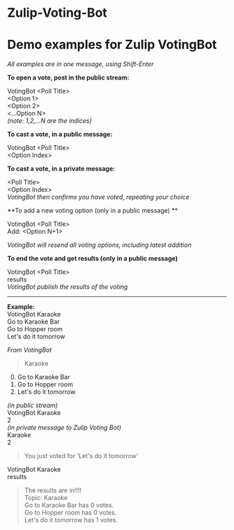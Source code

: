 # Zulip-Voting-Bot

Demo examples for Zulip VotingBot
====

*All examples are in one message, using Shift-Enter*


**To open a vote, post in the public stream:**


VotingBot \<Poll Title\>  
\<Option 1>  
\<Option 2>  
\<...Option N>  
*(note: 1,2,...N are the indices)*

**To cast a vote, in a public message:**

VotingBot \<Poll Title>  
\<Option Index>

**To cast a vote, in a private message:**

\<Poll Title>  
\<Option Index>  
*VotingBot then confirms you have voted, repeating your choice*

**To add a new voting option (only in a public message)
**

VotingBot \<Poll Title>  
Add: \<Option N+1>

*VotingBot will resend all voting options, including latest addition*

**To end the vote and get results (only in a public message)**

VotingBot \<Poll Title>  
results  
*VotingBot publish the results of the voting*

****

**Example:**  
VotingBot Karaoke  
Go to Karaoke Bar  
Go to Hopper room  
Let's do it tomorrow

*From VotingBot*
> Karaoke  
0. Go to Karaoke Bar   
1. Go to Hopper room   
2. Let's do it tomorrow  

*(in public stream)*  
VotingBot Karaoke    
2   
*(in private message to Zulip Voting Bot)*   
Karaoke   
2

>You just voted for 'Let's do it tomorrow'

VotingBot Karaoke  
results

>The results are in!!!!  
Topic: Karaoke  
Go to Karaoke Bar has 0 votes.  
Go to Hopper room has 0 votes.  
Let's do it tomorrow has 1 votes.  